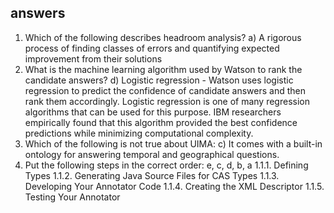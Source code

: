 answers
--------
1. Which of the following describes headroom analysis?
	a) A rigorous process of finding classes of errors and quantifying expected improvement from their solutions
2. What is the machine learning algorithm used by Watson to rank the candidate answers?
	d) Logistic regression -  Watson uses logistic regression to predict the confidence of candidate answers and then rank them accordingly. Logistic regression is one of many regression algorithms that can be used for this purpose. IBM researchers empirically found that this algorithm provided the best confidence predictions while minimizing computational complexity.
3. Which of the following is not true about UIMA:
	c) It comes with a built-in ontology for answering temporal and geographical questions.
4. Put the following steps in the correct order:
	e, c, d, b, a
	1.1.1. Defining Types
	1.1.2. Generating Java Source Files for CAS Types
	1.1.3. Developing Your Annotator Code
	1.1.4. Creating the XML Descriptor
	1.1.5. Testing Your Annotator
